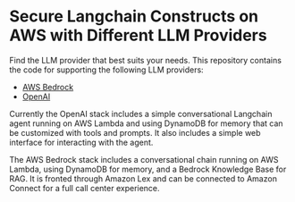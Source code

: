 # Secure Langchain Constructs on AWS with Different LLM Providers

Find the LLM provider that best suits your needs. This repository contains the code for supporting the following LLM providers:

- [AWS Bedrock](https://aws.amazon.com/bedrock/)
- [OpenAI](https://openai.com/)

Currently the OpenAI stack includes a simple conversational Langchain agent running on AWS Lambda and using DynamoDB for memory that can be customized with tools and prompts. It also includes a simple web interface for interacting with the agent.

The AWS Bedrock stack includes a conversational chain running on AWS Lambda, using DynamoDB for memory, and a Bedrock Knowledge Base for RAG. It is fronted through Amazon Lex and can be connected to Amazon Connect for a full call center experience.